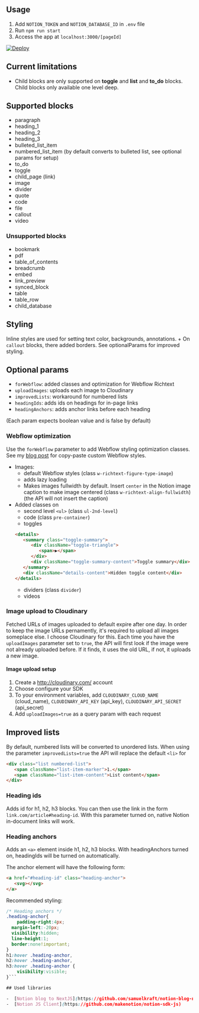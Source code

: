 ## Usage

1. Add `NOTION_TOKEN` and `NOTION_DATABASE_ID` in `.env` file
2. Run `npm run start`
3. Access the app at `localhost:3000/[pageId]`

[![Deploy](https://www.herokucdn.com/deploy/button.svg)](https://heroku.com/deploy?template=https://github.com/mchlkucera/notion-to-html)

## Current limitations

-  Child blocks are only supported on **toggle** and **list** and **to_do** blocks. Child blocks only available one level deep.

## Supported blocks

-  paragraph
-  heading_1
-  heading_2
-  heading_3
-  bulleted_list_item
-  numbered_list_item (by default converts to bulleted list, see optional params for setup)
-  to_do
-  toggle
-  child_page (link)
-  image
-  divider
-  quote
-  code
-  file
-  callout
-  video

### Unsupported blocks

-  bookmark
-  pdf
-  table_of_contents
-  breadcrumb
-  embed
-  link_preview
-  synced_block
-  table
-  table_row
-  child_database

## Styling

Inline styles are used for setting text color, backgrounds, annotations. + On `callout` blocks, there added borders.
See optionalParams for improved styling.

## Optional params

-  `forWebflow`: added classes and optimization for Webflow Richtext
-  `uploadImages`: uploads each image to Cloudinary
-  `improvedLists`: workaround for numbered lists
-  `headingIds`: adds ids on headings for in-page links
-  `headingAnchors`: adds anchor links before each heading

(Each param expects boolean value and is false by default)

### Webflow optimization

Use the `forWebflow` parameter to add Webflow styling optimization classes. See my [blog post](https://myblock.webflow.io/post/how-to-make-a-notion-to-webflow-blog#47800c5f88c24ba4bbb38b1de294dd74) for copy-paste custom Webflow styles.

-  Images:
   -  default Webflow styles (class `w-richtext-figure-type-image`)
   -  adds lazy loading
   -  Makes images fullwidth by default. Insert `center` in the Notion image caption to make image centered (class `w-richtext-align-fullwidth`) (the API will not insert the caption)
-  Added classes on
   -  second level `<ul>` (class `ul-2nd-level`)
   -  code (class `pre-container`)
   -  toggles
   ```html
   <details>
      <summary class="toggle-summary">
         <div className="toggle-triangle">
            <span>▶</span>
         </div>
         <div className="toggle-summary-content">Toggle summary</div>
      </summary>
      <div className="details-content">Hidden toggle content</div>
   </details>
   ```
   -  dividers (class `divider`)
   -  videos

### Image upload to Cloudinary

Fetched URLs of images uploaded to default expire after one day. In order to keep the image URLs pernamently, it's required to upload all images someplace else. I choose Cloudinary for this.
Each time you have the `uploadImages` parameter set to `true`, the API will first look if the image were not already uploaded before. If it finds, it uses the old URL, if not, it uploads a new image.

#### Image upload setup

1. Create a http://cloudinary.com/ account
2. Choose configure your SDK
3. To your environment variables, add `CLOUDINARY_CLOUD_NAME` (cloud_name), `CLOUDINARY_API_KEY` (api_key), `CLOUDINARY_API_SECRET` (api_secret)
4. Add `uploadImages=true` as a query param with each request

## Improved lists

By default, numbered lists will be converted to unordered lists. When using the parameter `improvedLists=true` the API will replace the default `<li>` for

```html
<div class="list numbered-list">
   <span className="list-item-marker">1.</span>
   <span className="list-item-content">List content</span>
</div>
```

### Heading ids

Adds id for h1, h2, h3 blocks. You can then use the link in the form `link.com/article#heading-id`. With this parameter turned on, native Notion in-document links will work.

### Heading anchors

Adds an `<a>` element inside h1, h2, h3 blocks. With headingAnchors turned on, headingIds will be turned on automatically.

The anchor element will have the following form:

```html
<a href="#heading-id" class="heading-anchor">
   <svg></svg>
</a>
```

Recommended styling:

````css
/* Heading anchors */
.heading-anchor{
	padding-right:4px;
  margin-left:-20px;
  visibility:hidden;
  line-height:1;
  border:none!important;
}
h1:hover .heading-anchor,
h2:hover .heading-anchor,
h3:hover .heading-anchor {
	visibility:visible;
}```

## Used libraries

-  [Notion blog to NextJS](https://github.com/samuelkraft/notion-blog-nextjs)
-  [Notion JS Client](https://github.com/makenotion/notion-sdk-js)
````
